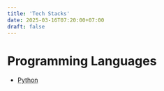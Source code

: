 ```yaml
---
title: 'Tech Stacks'
date: 2025-03-16T07:20:00+07:00
draft: false
---
```


# Programming Languages

- [Python](./python.md)
